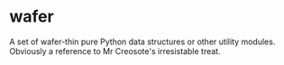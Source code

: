 # wafer
A set of wafer-thin pure Python data structures or other utility modules.
Obviously a reference to Mr Creosote's irresistable treat.


